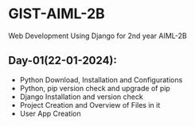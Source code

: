 # GIST-AIML-2B
Web Development Using Django for 2nd year AIML-2B

## Day-01(22-01-2024):
  - Python Download, Installation and Configurations
  - Python, pip version check and upgrade of pip
  - Django Installation and version check
  - Project Creation and Overview of Files in it
  - User App Creation

